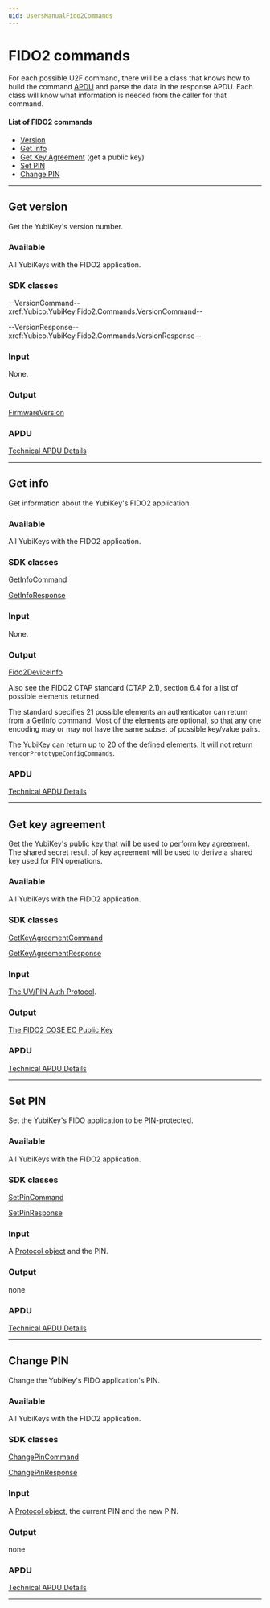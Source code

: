 ```yaml
---
uid: UsersManualFido2Commands
---
```


<!-- Copyright 2022 Yubico AB

Licensed under the Apache License, Version 2.0 (the "License");
you may not use this file except in compliance with the License.
You may obtain a copy of the License at

    http://www.apache.org/licenses/LICENSE-2.0

Unless required by applicable law or agreed to in writing, software
distributed under the License is distributed on an "AS IS" BASIS,
WITHOUT WARRANTIES OR CONDITIONS OF ANY KIND, either express or implied.
See the License for the specific language governing permissions and
limitations under the License. -->

# FIDO2 commands

For each possible U2F command, there will be a class that knows how to build the command
[APDU](xref:UsersManualApdu) and parse the data in the response APDU. Each class will know
what information is needed from the caller for that command.

#### List of FIDO2 commands

* [Version](#get-version)
* [Get Info](#get-info)
* [Get Key Agreement](#get-key-agreement) (get a public key)
* [Set PIN](#set-pin)
* [Change PIN](#change-pin)
___
## Get version

Get the YubiKey's version number.

### Available

All YubiKeys with the FIDO2 application.

### SDK classes

--VersionCommand--xref:Yubico.YubiKey.Fido2.Commands.VersionCommand--

--VersionResponse--xref:Yubico.YubiKey.Fido2.Commands.VersionResponse--

### Input

None.

### Output

[FirmwareVersion](xref:Yubico.YubiKey.FirmwareVersion)

### APDU

[Technical APDU Details](apdu/version.md)
___
## Get info

Get information about the YubiKey's FIDO2 application.

### Available

All YubiKeys with the FIDO2 application.

### SDK classes

[GetInfoCommand](xref:Yubico.YubiKey.Fido2.Commands.GetInfoCommand)

[GetInfoResponse](xref:Yubico.YubiKey.Fido2.Commands.GetInfoResponse)

### Input

None.

### Output

[Fido2DeviceInfo](xref:Yubico.YubiKey.Fido2.Fido2DeviceInfo)

Also see the FIDO2 CTAP standard (CTAP 2.1), section 6.4 for a list of possible elements
returned.

The standard specifies 21 possible elements an authenticator can return from a GetInfo
command. Most of the elements are optional, so that any one encoding may or may not have
the same subset of possible key/value pairs.

The YubiKey can return up to 20 of the defined elements. It will not return
`vendorPrototypeConfigCommands`.

### APDU

[Technical APDU Details](apdu/get-info.md)
___
## Get key agreement

Get the YubiKey's public key that will be used to perform key agreement. The shared secret
result of key agreement will be used to derive a shared key used for PIN operations.

### Available

All YubiKeys with the FIDO2 application.

### SDK classes

[GetKeyAgreementCommand](xref:Yubico.YubiKey.Fido2.Commands.GetKeyAgreementCommand)

[GetKeyAgreementResponse](xref:Yubico.YubiKey.Fido2.Commands.GetKeyAgreementResponse)

### Input

[The UV/PIN Auth Protocol](xref:Yubico.YubiKey.Fido2.PinProtocols.PinUvAuthProtocol).

### Output

[The FIDO2 COSE EC Public Key](xref:Yubico.YubiKey.Fido2.Cose.CoseEcPublicKey)

### APDU

[Technical APDU Details](apdu/get-key-agree.md)
___
## Set PIN

Set the YubiKey's FIDO application to be PIN-protected.

### Available

All YubiKeys with the FIDO2 application.

### SDK classes

[SetPinCommand](xref:Yubico.YubiKey.Fido2.Commands.SetPinCommand)

[SetPinResponse](xref:Yubico.YubiKey.Fido2.Commands.SetPinResponse)

### Input

A [Protocol object](xref:Yubico.YubiKey.Fido2.PinProtocols.PinUvAuthProtocolBase) and the
PIN.

### Output

none

### APDU

[Technical APDU Details](apdu/set-pin.md)
___
## Change PIN

Change the YubiKey's FIDO application's PIN.

### Available

All YubiKeys with the FIDO2 application.

### SDK classes

[ChangePinCommand](xref:Yubico.YubiKey.Fido2.Commands.ChangePinCommand)

[ChangePinResponse](xref:Yubico.YubiKey.Fido2.Commands.ChangePinResponse)

### Input

A [Protocol object](xref:Yubico.YubiKey.Fido2.PinProtocols.PinUvAuthProtocolBase), the
current PIN and the new PIN.

### Output

none

### APDU

[Technical APDU Details](apdu/change-pin.md)
___
